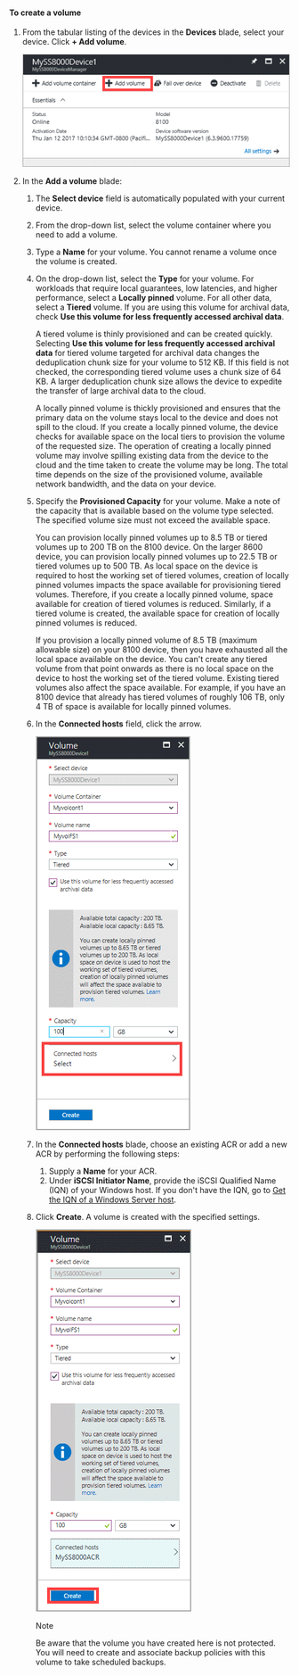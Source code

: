 <!--author=alkohli last changed: 07/19/2017-->

#### To create a volume
1. From the tabular listing of the devices in the **Devices** blade, select your device. Click **+ Add volume**.

    ![Add a new volume](./media/storsimple-8000-create-volume-u2/step5createvol1.png)

2. In the **Add a volume** blade:
   
   1. The **Select device** field is automatically populated with your current device.

   2. From the drop-down list, select the volume container where you need to add a volume. 

   3.  Type a **Name** for your volume. You cannot rename a volume once the volume is created.

   4. On the drop-down list, select the **Type** for your volume. For workloads that require local guarantees, low latencies, and higher performance, select a **Locally pinned** volume. For all other data, select a **Tiered** volume. If you are using this volume for archival data, check **Use this volume for less frequently accessed archival data**.
      
       A tiered volume is thinly provisioned and can be created quickly. Selecting **Use this volume for less frequently accessed archival data** for tiered volume targeted for archival data changes the deduplication chunk size for your volume to 512 KB. If this field is not checked, the corresponding tiered volume uses a chunk size of 64 KB. A larger deduplication chunk size allows the device to expedite the transfer of large archival data to the cloud.
       
       A locally pinned volume is thickly provisioned and ensures that the primary data on the volume stays local to the device and does not spill to the cloud.  If you create a locally pinned volume, the device checks for available space on the local tiers to provision the volume of the requested size. The operation of creating a locally pinned volume may involve spilling existing data from the device to the cloud and the time taken to create the volume may be long. The total time depends on the size of the provisioned volume, available network bandwidth, and the data on your device.

   5. Specify the **Provisioned Capacity** for your volume. Make a note of the capacity that is available based on the volume type selected. The specified volume size must not exceed the available space.
      
       You can provision locally pinned volumes up to 8.5 TB or tiered volumes up to 200 TB on the 8100 device. On the larger 8600 device, you can provision locally pinned volumes up to 22.5 TB or tiered volumes up to 500 TB. As local space on the device is required to host the working set of tiered volumes, creation of locally pinned volumes impacts the space available for provisioning tiered volumes. Therefore, if you create a locally pinned volume, space available for creation of tiered volumes is reduced. Similarly, if a tiered volume is created, the available space for creation of locally pinned volumes is reduced.
      
       If you provision a locally pinned volume of 8.5 TB (maximum allowable size) on your 8100 device, then you have exhausted all the local space available on the device. You can't create any tiered volume from that point onwards as there is no local space on the device to host the working set of the tiered volume. Existing tiered volumes also affect the space available. For example, if you have an 8100 device that already has tiered volumes of roughly 106 TB, only 4 TB of space is available for locally pinned volumes.

    6. In the **Connected hosts** field, click the arrow. 

        ![Connected hosts](./media/storsimple-8000-create-volume-u2/step5createvol2.png)

    7. In the **Connected hosts** blade, choose an existing ACR or add a new ACR by performing the following steps:

       1. Supply a **Name** for your ACR.
       2. Under **iSCSI Initiator Name**, provide the iSCSI Qualified Name (IQN) of your Windows host. If you don't have the IQN, go to [Get the IQN of a Windows Server host](#get-the-iqn-of-a-windows-server-host).

    9. Click **Create**. A volume is created with the specified settings.

        ![Click Create](./media/storsimple-8000-create-volume-u2/step5createvol3.png)

        > [!NOTE]
        > Be aware that the volume you have created here is not protected. You will need to create and associate backup policies with this volume to take scheduled backups. 

